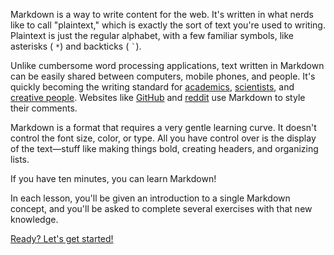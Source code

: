 Markdown is a way to write content for the web. It's written in what nerds like to
call "plaintext," which is exactly the sort of text you're used to writing. Plaintext
is just the regular alphabet, with a few familiar symbols, like asterisks ( <code>*</code>) and
backticks ( <code>`</code>).

Unlike cumbersome word processing applications, text written in
Markdown can be easily shared between computers, mobile phones, and people. It's
quickly becoming the writing standard for [academics][academics],
[scientists][scientists],
and [creative people][writers].
Websites like [GitHub](https://www.github.com) and [reddit](http://www.reddit.com)
use Markdown to style their comments.

Markdown is a format that requires a very gentle learning curve. It doesn't control
the font size, color, or type. All you have control over is the display of the text—stuff
like making things bold, creating headers, and organizing lists.

If you have ten minutes, you can learn Markdown!

In each lesson, you'll be given an introduction to a single Markdown concept, and you'll
be asked to complete several exercises with that new knowledge.

<a class="btn btn-large btn-success" href="/lesson/1">Ready? Let's get started!</a>

[academics]: http://chronicle.com/blogs/profhacker/markdown-the-syntax-you-probably-already-know/35295
[scientists]: http://blogs.plos.org/mfenner/2012/12/13/a-call-for-scholarly-markdown/
[writers]: http://lifehacker.com/5943320/what-is-markdown-and-why-is-it-better-for-my-to+do-lists-and-notes

